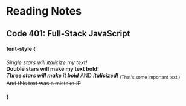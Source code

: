 # Reading Notes

## Code 401: Full-Stack JavaScript

#### font-style {
*Single stars will italicize my text!*    
**Double stars will make my text bold!**    
***Three stars will make it bold*** AND ***italicized!*** <sub>(That's some important text!)</sub>    
~~And this text was a mistake :P~~
#### }

